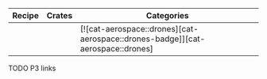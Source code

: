 | Recipe | Crates | Categories |
|---|---|---|
|  |  | [![cat-aerospace::drones][cat-aerospace::drones-badge]][cat-aerospace::drones] |

<div class="hidden">
TODO P3 links
</div>
